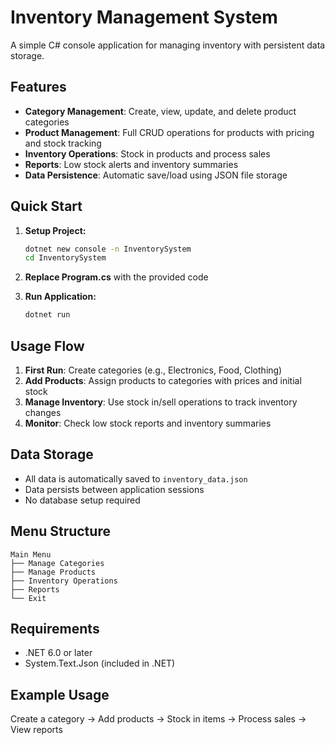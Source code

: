 # Inventory Management System

A simple C# console application for managing inventory with persistent data storage.

## Features

- **Category Management**: Create, view, update, and delete product categories
- **Product Management**: Full CRUD operations for products with pricing and stock tracking
- **Inventory Operations**: Stock in products and process sales
- **Reports**: Low stock alerts and inventory summaries
- **Data Persistence**: Automatic save/load using JSON file storage

## Quick Start

1. **Setup Project:**
   ```bash
   dotnet new console -n InventorySystem
   cd InventorySystem
   ```

2. **Replace Program.cs** with the provided code

3. **Run Application:**
   ```bash
   dotnet run
   ```

## Usage Flow

1. **First Run**: Create categories (e.g., Electronics, Food, Clothing)
2. **Add Products**: Assign products to categories with prices and initial stock
3. **Manage Inventory**: Use stock in/sell operations to track inventory changes
4. **Monitor**: Check low stock reports and inventory summaries

## Data Storage

- All data is automatically saved to `inventory_data.json`
- Data persists between application sessions
- No database setup required

## Menu Structure

```
Main Menu
├── Manage Categories
├── Manage Products
├── Inventory Operations
├── Reports
└── Exit
```

## Requirements

- .NET 6.0 or later
- System.Text.Json (included in .NET)

## Example Usage

Create a category → Add products → Stock in items → Process sales → View reports
